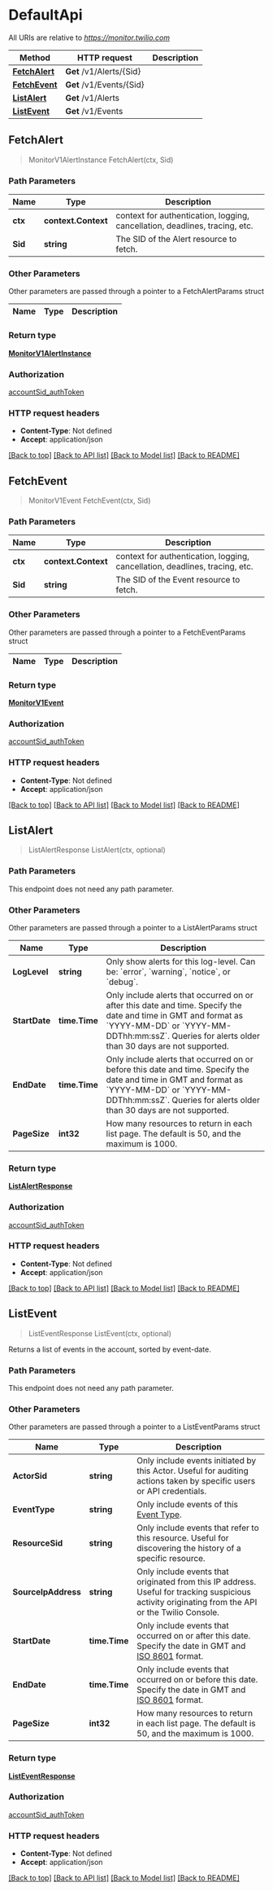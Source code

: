 # DefaultApi

All URIs are relative to *https://monitor.twilio.com*

Method | HTTP request | Description
------------- | ------------- | -------------
[**FetchAlert**](DefaultApi.md#FetchAlert) | **Get** /v1/Alerts/{Sid} | 
[**FetchEvent**](DefaultApi.md#FetchEvent) | **Get** /v1/Events/{Sid} | 
[**ListAlert**](DefaultApi.md#ListAlert) | **Get** /v1/Alerts | 
[**ListEvent**](DefaultApi.md#ListEvent) | **Get** /v1/Events | 



## FetchAlert

> MonitorV1AlertInstance FetchAlert(ctx, Sid)



### Path Parameters


Name | Type | Description
------------- | ------------- | -------------
**ctx** | **context.Context** | context for authentication, logging, cancellation, deadlines, tracing, etc.
**Sid** | **string** | The SID of the Alert resource to fetch.

### Other Parameters

Other parameters are passed through a pointer to a FetchAlertParams struct


Name | Type | Description
------------- | ------------- | -------------

### Return type

[**MonitorV1AlertInstance**](MonitorV1AlertInstance.md)

### Authorization

[accountSid_authToken](../README.md#accountSid_authToken)

### HTTP request headers

- **Content-Type**: Not defined
- **Accept**: application/json

[[Back to top]](#) [[Back to API list]](../README.md#documentation-for-api-endpoints)
[[Back to Model list]](../README.md#documentation-for-models)
[[Back to README]](../README.md)


## FetchEvent

> MonitorV1Event FetchEvent(ctx, Sid)



### Path Parameters


Name | Type | Description
------------- | ------------- | -------------
**ctx** | **context.Context** | context for authentication, logging, cancellation, deadlines, tracing, etc.
**Sid** | **string** | The SID of the Event resource to fetch.

### Other Parameters

Other parameters are passed through a pointer to a FetchEventParams struct


Name | Type | Description
------------- | ------------- | -------------

### Return type

[**MonitorV1Event**](MonitorV1Event.md)

### Authorization

[accountSid_authToken](../README.md#accountSid_authToken)

### HTTP request headers

- **Content-Type**: Not defined
- **Accept**: application/json

[[Back to top]](#) [[Back to API list]](../README.md#documentation-for-api-endpoints)
[[Back to Model list]](../README.md#documentation-for-models)
[[Back to README]](../README.md)


## ListAlert

> ListAlertResponse ListAlert(ctx, optional)



### Path Parameters

This endpoint does not need any path parameter.

### Other Parameters

Other parameters are passed through a pointer to a ListAlertParams struct


Name | Type | Description
------------- | ------------- | -------------
**LogLevel** | **string** | Only show alerts for this log-level.  Can be: &#x60;error&#x60;, &#x60;warning&#x60;, &#x60;notice&#x60;, or &#x60;debug&#x60;.
**StartDate** | **time.Time** | Only include alerts that occurred on or after this date and time. Specify the date and time in GMT and format as &#x60;YYYY-MM-DD&#x60; or &#x60;YYYY-MM-DDThh:mm:ssZ&#x60;. Queries for alerts older than 30 days are not supported.
**EndDate** | **time.Time** | Only include alerts that occurred on or before this date and time. Specify the date and time in GMT and format as &#x60;YYYY-MM-DD&#x60; or &#x60;YYYY-MM-DDThh:mm:ssZ&#x60;. Queries for alerts older than 30 days are not supported.
**PageSize** | **int32** | How many resources to return in each list page. The default is 50, and the maximum is 1000.

### Return type

[**ListAlertResponse**](ListAlertResponse.md)

### Authorization

[accountSid_authToken](../README.md#accountSid_authToken)

### HTTP request headers

- **Content-Type**: Not defined
- **Accept**: application/json

[[Back to top]](#) [[Back to API list]](../README.md#documentation-for-api-endpoints)
[[Back to Model list]](../README.md#documentation-for-models)
[[Back to README]](../README.md)


## ListEvent

> ListEventResponse ListEvent(ctx, optional)



Returns a list of events in the account, sorted by event-date.

### Path Parameters

This endpoint does not need any path parameter.

### Other Parameters

Other parameters are passed through a pointer to a ListEventParams struct


Name | Type | Description
------------- | ------------- | -------------
**ActorSid** | **string** | Only include events initiated by this Actor. Useful for auditing actions taken by specific users or API credentials.
**EventType** | **string** | Only include events of this [Event Type](https://www.twilio.com/docs/usage/monitor-events#event-types).
**ResourceSid** | **string** | Only include events that refer to this resource. Useful for discovering the history of a specific resource.
**SourceIpAddress** | **string** | Only include events that originated from this IP address. Useful for tracking suspicious activity originating from the API or the Twilio Console.
**StartDate** | **time.Time** | Only include events that occurred on or after this date. Specify the date in GMT and [ISO 8601](https://en.wikipedia.org/wiki/ISO_8601) format.
**EndDate** | **time.Time** | Only include events that occurred on or before this date. Specify the date in GMT and [ISO 8601](https://en.wikipedia.org/wiki/ISO_8601) format.
**PageSize** | **int32** | How many resources to return in each list page. The default is 50, and the maximum is 1000.

### Return type

[**ListEventResponse**](ListEventResponse.md)

### Authorization

[accountSid_authToken](../README.md#accountSid_authToken)

### HTTP request headers

- **Content-Type**: Not defined
- **Accept**: application/json

[[Back to top]](#) [[Back to API list]](../README.md#documentation-for-api-endpoints)
[[Back to Model list]](../README.md#documentation-for-models)
[[Back to README]](../README.md)

